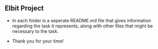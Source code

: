 ## Elbit Project

- In each folder is a seperate README.md file that gives information regarding the task it represents, along with other files that might be necessary to the task.

- Thank you for your time!
